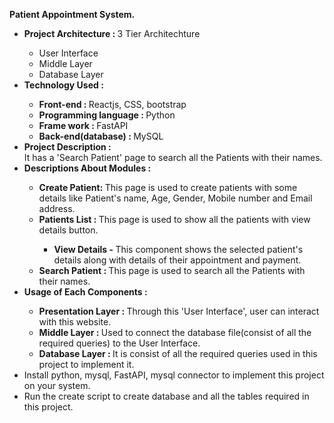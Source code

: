 <b>Patient Appointment System.</b>
<ul>
<li><b> Project Architecture : </b> 3 Tier Architechture</li>
  <ul>
    <li> User Interface </li>
    <li> Middle Layer </li>
    <li> Database Layer </li>
  </ul>

<li><b> Technology Used : </b> </li>
    <ul>
      <li> <b> Front-end : </b> Reactjs, CSS, bootstrap </li>
      <li> <b> Programming language : </b> Python </li>
      <li> <b> Frame work : </b> FastAPI </li>
      <li> <b> Back-end(database) : </b> MySQL </li>
   </ul>

<li><b> Project Description : </b></br> 
  It has a 'Search Patient' page to search all the Patients with their names.</li>

<li><b> Descriptions About Modules : </b></li>
  <ul>
    <li><b>Create Patient: </b> This page is used to create patients with some details like Patient's name, Age, Gender, Mobile number and Email address.</li>
    <li><b>Patients List : </b> This page is used to show all the patients with view details button.</li>
                              <ul>
                                 <li><b> View Details - </b> This component shows the selected patient's details along with details of their appointment and payment.
                              </ul>
    <li><b>Search Patient : </b> This page is used to search all the Patients with their names.</li>
  </ul>
<li><b> Usage of Each Components : </b></li>
  <ul>
    <li><b> Presentation Layer : </b> Through this 'User Interface', user can interact with this website.</li>
    <li><b> Middle Layer : </b> Used to connect the database file(consist of all the required queries) to the User Interface.</li>
    <li><b>  Database Layer : </b> It is consist of all the required queries used in this project to implement it.</li>
  </ul>

<li>Install python, mysql, FastAPI, mysql connector to implement this project on your system.</li>

<li>Run the create script to create database and all the tables required in this project.</li>
</ul>
